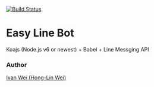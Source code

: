 [![Build Status](https://travis-ci.org/IvanWei/easy-line-bot.svg?branch=master)](https://travis-ci.org/IvanWei/easy-line-bot)

# Easy Line Bot

Koajs (Node.js v6 or newest) + Babel + Line Messging API

### Author

[Ivan Wei (Hong-Lin Wei)](https://about.me/ivan_wei)
